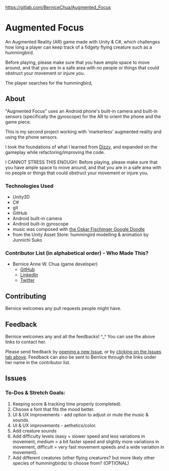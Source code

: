 https://gitlab.com/BerniceChua/Augmented_Focus

# Augmented Focus
An Augmented Reality (AR) game made with Unity & C#, which challenges how long a player can keep track of a fidgety flying creature such as a hummingbird.  

Before playing, please make sure that you have ample space to move around, and that you are in a safe area with no people or things that could obstruct your movement or injure you.  

The player searches for the hummingbird, 


## About
"Augmented Focus" uses an Android phone's built-in camera and built-in sensors (specifically the gyroscope) for the AR to orient the phone and the game piece.  

This is my second project working with 'markerless' augmented reality and using the phone sensors.  

I took the foundations of what I learned from [Dizzy](https://github.com/BerniceChua), and expanded on the gameplay while refactoring/improving the code.  

I CANNOT STRESS THIS ENOUGH: Before playing, please make sure that you have ample space to move around, and that you are in a safe area with no people or things that could obstruct your movement or injure you.  


### Technologies Used
- Unity3D
- C#
- git
- GitHub
- Android built-in camera
- Android built-in gyroscope
- music was composed with [the Oskar Fischinger Google Doodle](https://www.google.com/doodles/oskar-fischingers-117th-birthday)
- from the Unity Asset Store: hummingird modelling & animation by Junnichi Suko


### Contributor List (in alphabetical order) - Who Made This?
- Bernice Anne W. Chua (game developer)
  - [GitHub](https://github.com/BerniceChua)
  - [LinkedIn](https://linkedin.com/in/bernicechua415)
  - [Twitter](https://twitter.com/ChuaBernice)

## Contributing

Bernice welcomes any pull requests people might have.


## Feedback

Bernice welcomes any and all the feedbacks! ^_^  You can use the above links to contact her.

Please send feedback by [opening a new Issue](https://github.com/BerniceChua/Augmented_Focus/issues/new), or by [clicking on the Issues tab above](https://github.com/BerniceChua/Augmented_Focus/issues).  Feedback can also be sent to Bernice through the links under her name in the contributor list.

## Issues
### To-Dos & Stretch Goals:
1. Keeping score & tracking time properly (completed).  
2. Choose a font that fits the mood better.  
3. UI & UX improvements - add option to adjust or mute the music & sounds.
4. UI & UX improvements - aethetics/color.
5. Add creature sounds
6. Add difficulty levels (easy = slower speed and less variations in movement, medium = a bit faster speed and slightly more variations in movement, difficult = very fast movement speeds and a wide variation in movement).
7. Add different creatures (other flying creatures? but more likely other species of hummingbirds) to choose from? (OPTIONAL)
